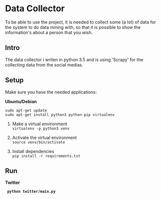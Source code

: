 # Data Collector
To be able to use the project, it is needed to collect some (a lot) of data for the system to do data mining with, so that it is possible to show the information's about a person that you wish.

## Intro
The data collector i writen in python 3.5 and is using 'Scrapy' for the collecting data from the social medias. 

## Setup
Make sure you have the needed applications:

<strong> Ubuntu/Debian </strong>

    sudo apt-get update
    sudo apt-get install python3 python-pip virtualenv

1. Make a virtual environment <br>
``` virtualenv -p python3 venv ```

2. Activate the virtual environment <br>
``` source venv/bin/activate ```

3. Install dependencies <br> 
``` pip install -r requirements.txt ```

## Run
<strong> Twitter

``` python twitter/main.py```